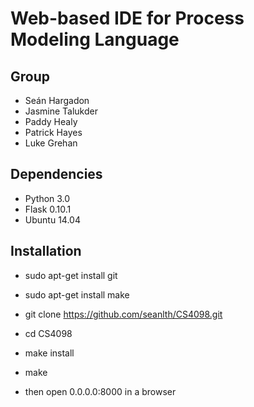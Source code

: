 # Web-based IDE for Process Modeling Language

## Group
* Seán Hargadon
* Jasmine Talukder
* Paddy Healy
* Patrick Hayes
* Luke Grehan

## Dependencies
* Python 3.0
* Flask 0.10.1
* Ubuntu 14.04

## Installation
* sudo apt-get install git
* sudo apt-get install make
* git clone https://github.com/seanlth/CS4098.git
* cd CS4098
* make install
* make

* then open 0.0.0.0:8000  in a browser
